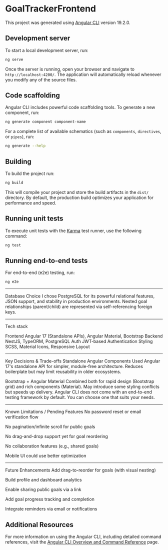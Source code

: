 # GoalTrackerFrontend

This project was generated using [Angular CLI](https://github.com/angular/angular-cli) version 19.2.0.

## Development server

To start a local development server, run:

```bash
ng serve
```

Once the server is running, open your browser and navigate to `http://localhost:4200/`. The application will automatically reload whenever you modify any of the source files.

## Code scaffolding

Angular CLI includes powerful code scaffolding tools. To generate a new component, run:

```bash
ng generate component component-name
```

For a complete list of available schematics (such as `components`, `directives`, or `pipes`), run:

```bash
ng generate --help
```

## Building

To build the project run:

```bash
ng build
```

This will compile your project and store the build artifacts in the `dist/` directory. By default, the production build optimizes your application for performance and speed.

## Running unit tests

To execute unit tests with the [Karma](https://karma-runner.github.io) test runner, use the following command:

```bash
ng test
```

## Running end-to-end tests

For end-to-end (e2e) testing, run:

```bash
ng e2e
```

----------------------------------------------------

Database Choice
I chose PostgreSQL for its powerful relational features, JSON support, and stability in production environments. Nested goal relationships (parent/child) are represented via self-referencing foreign keys.

------------------------------------------------------------
Tech stack

Frontend	Angular 17 (Standalone APIs), Angular Material, Bootstrap
Backend	NestJS, TypeORM, PostgreSQL
Auth	JWT-based Authentication
Styling	SCSS, Material Icons, Responsive Layout

----------------------------------------

Key Decisions & Trade-offs
Standalone Angular Components
Used Angular 17's standalone API for simpler, module-free architecture. Reduces boilerplate but may limit reusability in older ecosystems.

Bootstrap + Angular Material
Combined both for rapid design (Bootstrap grid) and rich components (Material). May introduce some styling conflicts but speeds up delivery.
Angular CLI does not come with an end-to-end testing framework by default. You can choose one that suits your needs.

-----------------------------------------

Known Limitations / Pending Features
 No password reset or email verification flow

 No pagination/infinite scroll for public goals

 No drag-and-drop support yet for goal reordering

 No collaboration features (e.g., shared goals)

 Mobile UI could use better optimization

 ---------------------

 Future Enhancements
Add drag-to-reorder for goals (with visual nesting)

Build profile and dashboard analytics

Enable sharing public goals via a link

Add goal progress tracking and completion

Integrate reminders via email or notifications



## Additional Resources

For more information on using the Angular CLI, including detailed command references, visit the [Angular CLI Overview and Command Reference](https://angular.dev/tools/cli) page.
